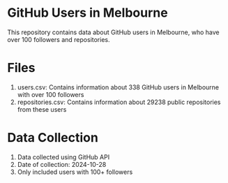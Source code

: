 # GitHub Users in Melbourne
This repository contains data about GitHub users in Melbourne, who have over 100 followers and repositories.
# Files
1. users.csv: Contains information about 338 GitHub users in Melbourne with over 100 followers
2. repositories.csv: Contains information about 29238 public repositories from these users
# Data Collection
1. Data collected using GitHub API
2. Date of collection: 2024-10-28
3. Only included users with 100+ followers

